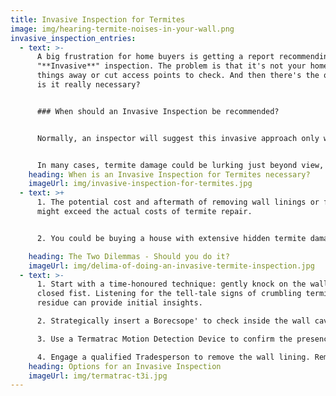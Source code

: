 ```yaml
---
title: Invasive Inspection for Termites
image: img/hearing-termite-noises-in-your-wall.png
invasive_inspection_entries:
  - text: >-
      A big frustration for home buyers is getting a report recommending an
      "**Invasive**" inspection. The problem is that it's not your home to pull
      things away or cut access points to check. And then there's the question;
      is it really necessary?


      ### When should an Invasive Inspection be recommended?


      Normally, an inspector will suggest this invasive approach only when there's a strong suspicion of termite activity in a particular area. It shouldn’t be a generalized recommendation to absolve them of accountability. Instead, it should be grounded in specific observations.


      In many cases, termite damage could be lurking just beyond view, behind wall linings. Without direct visual access, it’s almost impossible to determine the severity of this damage.
    heading: When is an Invasive Inspection for Termites necessary?
    imageUrl: img/invasive-inspection-for-termites.jpg
  - text: >+
      1. The potential cost and aftermath of removing wall linings or fixtures
      might exceed the actual costs of termite repair.


      2. You could be buying a house with extensive hidden termite damage if you don't check.

    heading: The Two Dilemmas - Should you do it?
    imageUrl: img/delima-of-doing-an-invasive-termite-inspection.jpg
  - text: >-
      1. Start with a time-honoured technique: gently knock on the wall with a
      closed fist. Listening for the tell-tale signs of crumbling termite
      residue can provide initial insights.

      2. Strategically insert a Borecsope' to check inside the wall cavities that doesn't cause significant damage.

      3. Use a Termatrac Motion Detection Device to confirm the presence of live termites.

      4. Engage a qualified Tradesperson to remove the wall lining. Remember, you can only do this with the permission of the Seller.
    heading: Options for an Invasive Inspection
    imageUrl: img/termatrac-t3i.jpg
---
```

